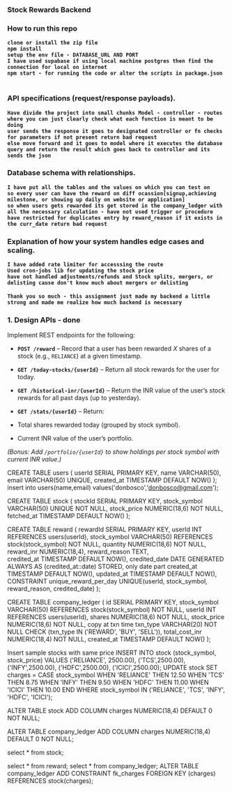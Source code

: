 ### Stock Rewards Backend

### How to run this repo
**`clone or install the zip file`**<br>
**`npm install`**<br>
**`setup the env file - DATABASE_URL AND PORT`**<br>
**`I have used supabase if using local machine postgres then find the connection for local on internet`**<br>
**`npm start - for running the code or alter the scripts in package.json`**<br><br>

### API specifications (request/response payloads).
**`Have divide the project into small chunks Model - controller - routes`**<br>
**`where you can just clearly check what each function is meant to be doing`**<br>
**`user sends the response it goes to designated controller or fn checks for parameters if not present return bad request`**<br>
**`else move forward and it goes to model where it executes the database query and return the result which goes back to controller and its sends the json`**<br>

### Database schema with relationships.
**`I have put all the tables and the values on which you can test on`**<br>
**`so every user can have the reward on diff ocassion[signup,achieving milestone, or showing up daily on website or application]`**<br>
**`so when users gets rewarded its get stored in the company_ledger with all the necessary calculation - have not used trigger or procedure`**<br>
**`have restricted for duplicates entry by reward_reason if it exists in the curr_date return bad request`**<br>

### Explanation of how your system handles edge cases and scaling.<br>
**`I have added rate limiter for accesssing the route`**<br>
**`Used cron-jobs lib for updating the stock price`**<br>
**`have not handled adjustments/refunds and Stock splits, mergers, or delisting cause don't know much about mergers or delisting`**<br>
<br>
**`Thank you so much - this assignment just made my backend a little strong and made me realize how much backend is necessary`**<br>

### 1. Design APIs - done
Implement REST endpoints for the following:
- **`POST /reward`** – Record that a user has been rewarded *X* shares of a stock
(e.g., `RELIANCE`) at a given timestamp. 
- **`GET /today-stocks/{userId}`** – Return all stock rewards for the user for today.
- **`GET /historical-inr/{userId}`** – Return the INR value of the user’s stock rewards
for all past days (up to yesterday).

- **`GET /stats/{userId}`** – Return:
 - Total shares rewarded today (grouped by stock symbol).
 - Current INR value of the user’s portfolio.
 
*(Bonus: Add `/portfolio/{userId}` to show holdings per stock symbol with current INR
value.)*


CREATE TABLE users (
  userId SERIAL PRIMARY KEY,
  name VARCHAR(50),
  email VARCHAR(50) UNIQUE,
  created_at TIMESTAMP DEFAULT NOW()
);
insert into users(name,email) values('donbosco','donbosco@gmail.com');

CREATE TABLE stock (
  stockId SERIAL PRIMARY KEY,
  stock_symbol VARCHAR(50) UNIQUE NOT NULL,
  stock_price NUMERIC(18,6) NOT NULL,
  fetched_at TIMESTAMP DEFAULT NOW()
);

CREATE TABLE reward (
  rewardId SERIAL PRIMARY KEY,
  userId INT REFERENCES users(userId),
  stock_symbol VARCHAR(50) REFERENCES stock(stock_symbol) NOT NULL,
  quantity NUMERIC(18,6) NOT NULL,
  reward_inr NUMERIC(18,4), 
  reward_reason TEXT,              
  credited_at TIMESTAMP DEFAULT NOW(),
  credited_date DATE GENERATED ALWAYS AS (credited_at::date) STORED,   only date part
  created_at TIMESTAMP DEFAULT NOW(),
  updated_at TIMESTAMP DEFAULT NOW(),
  CONSTRAINT unique_reward_per_day UNIQUE(userId, stock_symbol, reward_reason, credited_date)
);

CREATE TABLE company_ledger (
  id SERIAL PRIMARY KEY,
  stock_symbol VARCHAR(50) REFERENCES stock(stock_symbol) NOT NULL,
  userId INT REFERENCES users(userId),
  shares NUMERIC(18,6) NOT NULL,
  stock_price NUMERIC(18,6) NOT NULL,   copy at txn time
  txn_type VARCHAR(20) NOT NULL CHECK (txn_type IN ('REWARD', 'BUY', 'SELL')),
  total_cost_inr NUMERIC(18,4) NOT NULL,
  created_at TIMESTAMP DEFAULT NOW()
  );

Insert sample stocks with same price
INSERT INTO stock (stock_symbol, stock_price)
VALUES
  ('RELIANCE', 2500.00),
  ('TCS',2500.00),
  ('INFY',2500.00),
  ('HDFC',2500.00),
  ('ICICI',2500.00);
UPDATE stock
SET charges = CASE stock_symbol
    WHEN 'RELIANCE' THEN 12.50
    WHEN 'TCS' THEN 8.75
    WHEN 'INFY' THEN 9.50
    WHEN 'HDFC' THEN 11.00
    WHEN 'ICICI' THEN 10.00
END
WHERE stock_symbol IN ('RELIANCE', 'TCS', 'INFY', 'HDFC', 'ICICI');

ALTER TABLE stock ADD COLUMN charges NUMERIC(18,4) DEFAULT 0 NOT NULL;

ALTER TABLE company_ledger ADD COLUMN charges NUMERIC(18,4) DEFAULT 0 NOT NULL;

select * from stock;

select * from reward;
select * from company_ledger;
ALTER TABLE company_ledger
ADD CONSTRAINT fk_charges FOREIGN KEY (charges)
REFERENCES stock(charges);